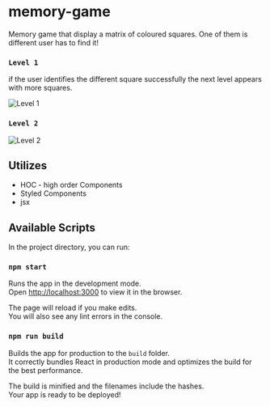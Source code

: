 # memory-game
Memory game that display a matrix of coloured squares. One of them is different user has to find it!

### `Level 1`
if the user identifies the different square successfully the next level appears with more squares.

![Level 1](https://i.ibb.co/F3LBn0b/Level-1.png)

### `Level 2`

![Level 2](https://i.ibb.co/72CJgrQ/Level-2.png)

## Utilizes

- HOC - high order Components
- Styled Components
- jsx

## Available Scripts

In the project directory, you can run:

### `npm start`

Runs the app in the development mode.\
Open [http://localhost:3000](http://localhost:3000) to view it in the browser.

The page will reload if you make edits.\
You will also see any lint errors in the console.

### `npm run build`

Builds the app for production to the `build` folder.\
It correctly bundles React in production mode and optimizes the build for the best performance.

The build is minified and the filenames include the hashes.\
Your app is ready to be deployed!
